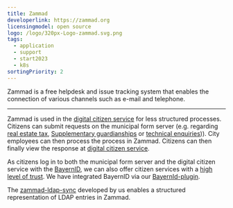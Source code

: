 ```yaml
---
title: Zammad
developerlink: https://zammad.org
licensingmodel: open source
logo: /logo/320px-Logo-zammad.svg.png
tags:
  - application
  - support
  - start2023
  - k8s
sortingPriority: 2
---
```


Zammad is a free helpdesk and issue tracking system that enables the connection of various channels such as e-mail and telephone.

---

Zammad is used in the [digital citizen service](https://it-at-m.github.io/dbs/introduction.html) for less structured processes.
Citizens can submit requests on the municipal form server (e.g. regarding [real estate tax](https://service.muenchen.de/intelliform/forms/01/10/10/kontaktformular_grundsteuer/index), [Supplementary guardianships](https://service.muenchen.de/intelliform/forms/01/03/03/erhebungsbogen_ergaenzungspflegschaften/index) or [technical enquiries](https://service.muenchen.de/intelliform/forms/01/01/01/supportformular/index))).
City employees can then process the process in Zammad.
Citizens can then finally view the response at [digital citizen service](https://stadt.muenchen.de/buergerservice/anliegen/detailAnliegen.html).

As citizens log in to both the municipal form server and the digital citizen service with the [BayernID](https://id.bayernportal.de/de/), we can also offer citizen services with a [high level of trust](https://www.bsi.bund.de/DE/Themen/Oeffentliche-Verwaltung/eIDAS-Verordnung/Elektronische-Identifizierung/elektronische-identifizierung_node.html).
We have integrated BayernID via our [BayernId-plugin](./bayernid-plugin.html).

The [zammad-ldap-sync](https://github.com/it-at-m/zammad-ldap-sync) developed by us enables a structured representation of LDAP entries in Zammad.
